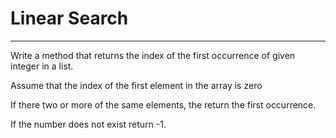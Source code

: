 # Linear Search
<hr>
<p>Write a method that returns the index of the first occurrence of given integer in a list.</p>
<p>Assume that the index of the first element in the array is zero</p>
<p>If there two or more of the same elements, the return the first occurrence.</p>
<p>If the number does not exist return -1. </p>
